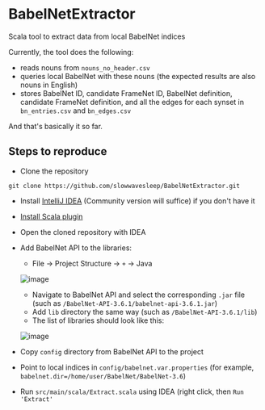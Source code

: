 # BabelNetExtractor
Scala tool to extract data from local BabelNet indices

Currently, the tool does the following:
- reads nouns from `nouns_no_header.csv`
- queries local BabelNet with these nouns (the expected results are also nouns in English)
- stores BabelNet ID, candidate FrameNet ID, BabelNet definition, candidate FrameNet definition, and all the edges for each synset in `bn_entries.csv` and `bn_edges.csv`

And that's basically it so far.

## Steps to reproduce

- Clone the repository
```
git clone https://github.com/slowwavesleep/BabelNetExtractor.git
```
- Install [IntelliJ IDEA](https://www.jetbrains.com/idea/download/#section=linux) (Community version will suffice) if you don't have it
- [Install Scala plugin](https://www.jetbrains.com/help/idea/discover-intellij-idea-for-scala.html)
- Open the cloned repository with IDEA
- Add BabelNet API to the libraries:

  - File -> Project Structure -> `+` -> Java


  ![image](https://user-images.githubusercontent.com/44175589/130072884-16192a3f-2a4c-485b-b8be-fa20c8b09944.png)
  
  
  - Navigate to BabelNet API and select the corresponding `.jar` file (such as `/BabelNet-API-3.6.1/babelnet-api-3.6.1.jar`)
  - Add `lib` directory the same way (such as `/BabelNet-API-3.6.1/lib`)
  - The list of libraries should look like this:


  ![image](https://user-images.githubusercontent.com/44175589/130075221-c7fbfb31-1efc-4d29-97f6-604093aaf34b.png)



- Copy `config` directory from BabelNet API to the project
- Point to local indices in `config/babelnet.var.properties` (for example, `babelnet.dir=/home/user/BabelNet/BabelNet-3.6`)
- Run `src/main/scala/Extract.scala` using IDEA (right click, then `Run 'Extract'`
